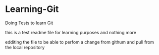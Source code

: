 # Learning-Git
Doing Tests to learn Git


this is a test readme file for learning purposes and nothing more


edditing the file to be able to perfom a change from githum and pull from the local repository
